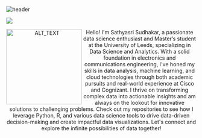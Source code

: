 
  ![header](https://github.com/SathyasriS27/SathyasriS27/assets/80045599/58c890a7-a685-4f45-aa2a-2438959fac0a)

![](https://komarev.com/ghpvc/?username=SathyasriS27&style=flat-square)


<p align="center">
  <img src="https://user-images.githubusercontent.com/74038190/235224431-e8c8c12e-6826-47f1-89fb-2ddad83b3abf.gif" alt="ALT_TEXT" align="left" width="200" height ="200"/>
  Hello! I'm Sathyasri Sudhakar, a passionate data science enthusiast and Master’s student at the University of Leeds, specializing in Data Science and Analytics. With a solid foundation in electronics and communications engineering, I've honed my skills in data analysis, machine learning, and cloud technologies through both academic pursuits and real-world experience at Cisco and Cognizant. I thrive on transforming complex data into actionable insights and am always on the lookout for innovative solutions to challenging problems. Check out my repositories to see how I leverage Python, R, and various data science tools to drive data-driven decision-making and create impactful data visualizations. Let's connect and explore the infinite possibilities of data together!
</p>

